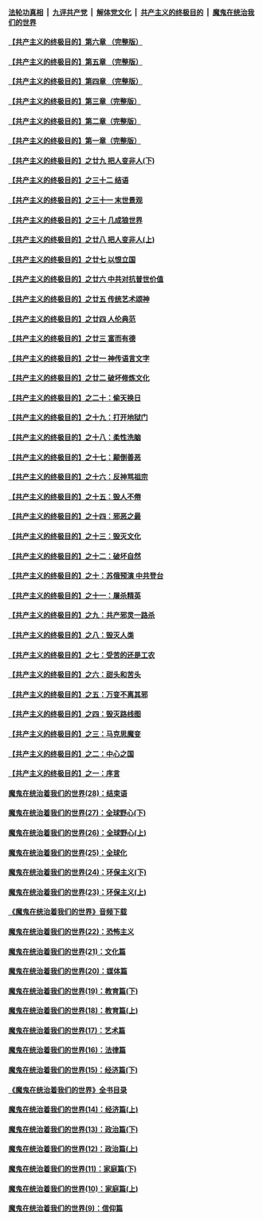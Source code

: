 ####  [法轮功真相](../../../../basic/blob/master/README.md?t=02071752) &nbsp;|&nbsp; [九评共产党](../../../../9ping.md/blob/master/README.md?t=02071752) &nbsp;|&nbsp; [解体党文化](../../../../jtdwh.md/blob/master/README.md?t=02071752)  &nbsp;|&nbsp; [共产主义的终极目的](../../../../gczydzjmd.md/blob/master/README.md?t=02071752) &nbsp;|&nbsp; [魔鬼在统治我们的世界](../../../../mgztzwmdsj.md/blob/master/README.md?t=02071752) 

#### [【共产主义的终极目的】第六章 （完整版）](../pages/nsc422/n11428913.md?t=02071752) 

#### [【共产主义的终极目的】第五章 （完整版）](../pages/nsc422/n11428912.md?t=02071752) 

#### [【共产主义的终极目的】第四章 （完整版）](../pages/nsc422/n11428907.md?t=02071752) 

#### [【共产主义的终极目的】第三章（完整版）](../pages/nsc422/n11428848.md?t=02071752) 

#### [【共产主义的终极目的】第二章（完整版）](../pages/nsc422/n11428831.md?t=02071752) 

#### [【共产主义的终极目的】第一章（完整版）](../pages/nsc422/n11417651.md?t=02071752) 

#### [【共产主义的终极目的】之廿九 把人变非人(下)](../pages/nsc422/n11344140.md?t=02071752) 

#### [【共产主义的终极目的】之三十二 结语](../pages/nsc422/n11360535.md?t=02071752) 

#### [【共产主义的终极目的】之三十一 末世景观](../pages/nsc422/n11351129.md?t=02071752) 

#### [【共产主义的终极目的】之三十 几成狼世界](../pages/nsc422/n11348280.md?t=02071752) 

#### [【共产主义的终极目的】之廿八 把人变非人(上)](../pages/nsc422/n11340492.md?t=02071752) 

#### [【共产主义的终极目的】之廿七 以恨立国](../pages/nsc422/n11336944.md?t=02071752) 

#### [【共产主义的终极目的】之廿六 中共对抗普世价值](../pages/nsc422/n11324785.md?t=02071752) 

#### [【共产主义的终极目的】之廿五 传统艺术颂神](../pages/nsc422/n11296396.md?t=02071752) 

#### [【共产主义的终极目的】之廿四 人伦典范](../pages/nsc422/n11296397.md?t=02071752) 

#### [【共产主义的终极目的】之廿三 富而有德](../pages/nsc422/n11283598.md?t=02071752) 

#### [【共产主义的终极目的】之廿一 神传语言文字](../pages/nsc422/n11263265.md?t=02071752) 

#### [【共产主义的终极目的】之廿二 破坏修炼文化](../pages/nsc422/n11245728.md?t=02071752) 

#### [【共产主义的终极目的】之二十：偷天换日](../pages/nsc422/n11238846.md?t=02071752) 

#### [【共产主义的终极目的】之十九：打开地狱门](../pages/nsc422/n11206376.md?t=02071752) 

#### [【共产主义的终极目的】之十八：柔性洗脑](../pages/nsc422/n11199994.md?t=02071752) 

#### [【共产主义的终极目的】之十七：颠倒善恶](../pages/nsc422/n11179782.md?t=02071752) 

#### [【共产主义的终极目的】之十六：反神骂祖宗](../pages/nsc422/n11166798.md?t=02071752) 

#### [【共产主义的终极目的】之十五：毁人不倦](../pages/nsc422/n11166792.md?t=02071752) 

#### [【共产主义的终极目的】之十四：邪恶之最](../pages/nsc422/n11150249.md?t=02071752) 

#### [【共产主义的终极目的】之十三：毁灭文化](../pages/nsc422/n11135227.md?t=02071752) 

#### [【共产主义的终极目的】之十二：破坏自然](../pages/nsc422/n11135214.md?t=02071752) 

#### [【共产主义的终极目的】之十：苏俄预演 中共登台](../pages/nsc422/n11118424.md?t=02071752) 

#### [【共产主义的终极目的】之十一：屠杀精英](../pages/nsc422/n11118442.md?t=02071752) 

#### [【共产主义的终极目的】之九：共产邪灵一路杀](../pages/nsc422/n11114139.md?t=02071752) 

#### [【共产主义的终极目的】之八：毁灭人类](../pages/nsc422/n11108503.md?t=02071752) 

#### [【共产主义的终极目的】之七：受苦的还是工农](../pages/nsc422/n11101809.md?t=02071752) 

#### [【共产主义的终极目的】之六：甜头和苦头](../pages/nsc422/n11096971.md?t=02071752) 

#### [【共产主义的终极目的】之五：万变不离其邪](../pages/nsc422/n11091285.md?t=02071752) 

#### [【共产主义的终极目的】之四：毁灭路线图](../pages/nsc422/n11086284.md?t=02071752) 

#### [【共产主义的终极目的】之三：马克思魔变](../pages/nsc422/n11061941.md?t=02071752) 

#### [【共产主义的终极目的】之二：中心之国](../pages/nsc422/n11047728.md?t=02071752) 

#### [【共产主义的终极目的】之一：序言](../pages/nsc422/n11086077.md?t=02071752) 

#### [魔鬼在统治着我们的世界(28)：结束语](../pages/nsc422/n10936246.md?t=02071752) 

#### [魔鬼在统治着我们的世界(27)：全球野心(下)](../pages/nsc422/n10928319.md?t=02071752) 

#### [魔鬼在统治着我们的世界(26)：全球野心(上)](../pages/nsc422/n10900318.md?t=02071752) 

#### [魔鬼在统治着我们的世界(25)：全球化](../pages/nsc422/n10788205.md?t=02071752) 

#### [魔鬼在统治着我们的世界(24)：环保主义(下)](../pages/nsc422/n10695307.md?t=02071752) 

#### [魔鬼在统治着我们的世界(23)：环保主义(上)](../pages/nsc422/n10688613.md?t=02071752) 

#### [《魔鬼在统治着我们的世界》音频下载](../pages/nsc422/n10635553.md?t=02071752) 

#### [魔鬼在统治着我们的世界(22)：恐怖主义](../pages/nsc422/n10614727.md?t=02071752) 

#### [魔鬼在统治着我们的世界(21)：文化篇](../pages/nsc422/n10597706.md?t=02071752) 

#### [魔鬼在统治着我们的世界(20)：媒体篇](../pages/nsc422/n10586579.md?t=02071752) 

#### [魔鬼在统治着我们的世界(19)：教育篇(下)](../pages/nsc422/n10564808.md?t=02071752) 

#### [魔鬼在统治着我们的世界(18)：教育篇(上)](../pages/nsc422/n10526970.md?t=02071752) 

#### [魔鬼在统治着我们的世界(17)：艺术篇](../pages/nsc422/n10499093.md?t=02071752) 

#### [魔鬼在统治着我们的世界(16)：法律篇](../pages/nsc422/n10485969.md?t=02071752) 

#### [魔鬼在统治着我们的世界(15)：经济篇(下)](../pages/nsc422/n10469975.md?t=02071752) 

#### [《魔鬼在统治着我们的世界》全书目录](../pages/nsc422/n10464261.md?t=02071752) 

#### [魔鬼在统治着我们的世界(14)：经济篇(上)](../pages/nsc422/n10457370.md?t=02071752) 

#### [魔鬼在统治着我们的世界(13)：政治篇(下)](../pages/nsc422/n10448270.md?t=02071752) 

#### [魔鬼在统治着我们的世界(12)：政治篇(上)](../pages/nsc422/n10444576.md?t=02071752) 

#### [魔鬼在统治着我们的世界(11)：家庭篇(下)](../pages/nsc422/n10440961.md?t=02071752) 

#### [魔鬼在统治着我们的世界(10)：家庭篇(上)](../pages/nsc422/n10435448.md?t=02071752) 

#### [魔鬼在统治着我们的世界(9)：信仰篇](../pages/nsc422/n10432159.md?t=02071752) 

